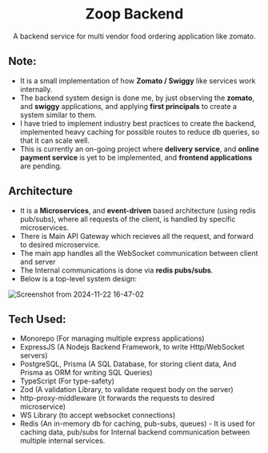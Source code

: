 <h1 align="center">Zoop Backend</h1>
<p align="center">A backend service for multi vendor food ordering application like zomato.</p>

## Note:
  - It is a small implementation of how __Zomato / Swiggy__ like services work internally.
  - The backend system design is done me, by just observing the __zomato__, and __swiggy__ applications, and applying __first principals__ to create a system similar to them.
  - I have tried to implement industry best practices to create the backend, implemented heavy caching for possible routes to reduce db queries, so that it can scale well.
  - This is currently an on-going project where __delivery service__, and __online payment service__ is yet to be implemented, and __frontend applications__ are pending.

## Architecture
 - It is a __Microservices__, and __event-driven__ based architecture (using redis pub/subs), where all requests of the client, is handled by specific microservices.
 - There is Main API Gateway which recieves all the request, and forward to desired microservice.
 - The main app handles all the WebSocket communication between client and server
 - The Internal communications is done via __redis pubs/subs__.
 - Below is a top-level system design:

![Screenshot from 2024-11-22 16-47-02](https://github.com/user-attachments/assets/c87ad5d0-c170-4a39-bac9-3980b2bc964c) 
   
## Tech Used: 
 - Monorepo (For managing multiple express applications)
 - ExpressJS (A Nodejs Backend Framework, to write Http/WebSocket servers)
 - PostgreSQL, Prisma (A SQL Database, for storing client data, And Prisma as ORM for writing SQL Queries)
 - TypeScript (For type-safety)
 - Zod (A validation Library, to validate request body on the server)
 - http-proxy-middleware (it forwards the requests to desired microservice)
 - WS Library (to accept websocket connections)
 - Redis (An in-memory db for caching, pub-subs, queues) - It is used for caching data, pub/subs for Internal backend communication between multiple internal services.
